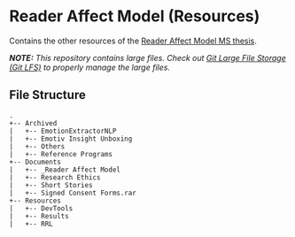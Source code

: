 # Reader Affect Model (Resources)

Contains the other resources of the [Reader Affect Model MS thesis](https://github.com/users/addicteduser/projects/1).

_**NOTE:** This repository contains large files. Check out [Git Large File Storage (Git LFS)](https://github.com/github/git-lfs) to properly manage the large files._

## File Structure
    .
    +-- Archived
	|   +-- EmotionExtractorNLP
    |   +-- Emotiv Insight Unboxing
    |   +-- Others
	|   +-- Reference Programs
    +-- Documents
    |   +-- _Reader Affect Model
    |   +-- Research Ethics
    |   +-- Short Stories
	|   +-- Signed Consent Forms.rar
	+-- Resources
    |   +-- DevTools
    |   +-- Results
    |   +-- RRL

